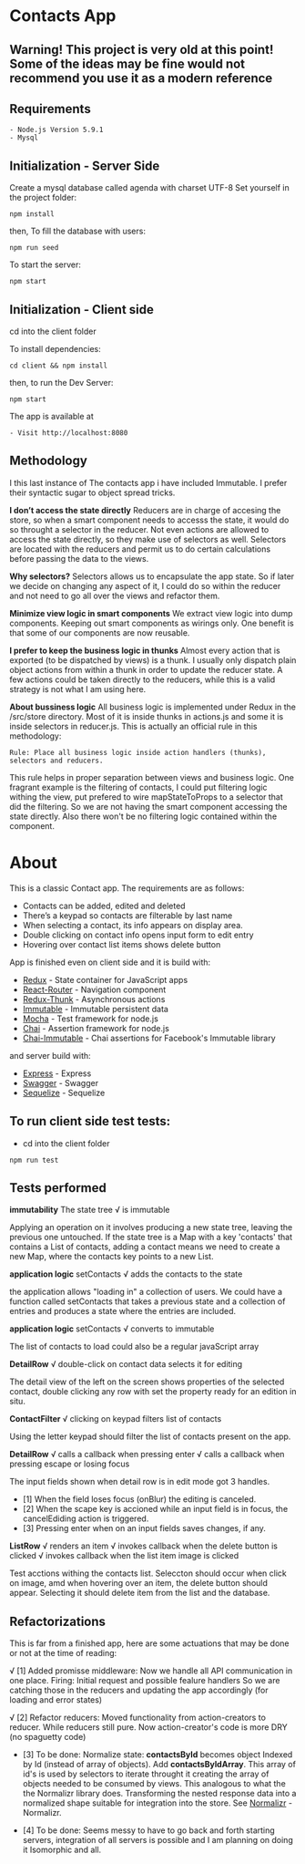 # Contacts App

## Warning! This project is very old at this point! Some of the ideas may be fine would not recommend you use it as a modern reference

## Requirements

    - Node.js Version 5.9.1
    - Mysql

## Initialization - Server Side

Create a mysql database called agenda with charset UTF-8
Set yourself in the project folder:

```
npm install
```

then, To fill the database with users:

```
npm run seed
```

To start the server:

```
npm start
```

## Initialization - Client side

cd into the client folder

To install dependencies:

```
cd client && npm install
```

then, to run the Dev Server:

```
npm start
```

The app is available at

    - Visit http://localhost:8080

## Methodology

I this last instance of The contacts app i have included Immutable. I prefer their syntactic sugar to object spread tricks.

**I don’t access the state directly** Reducers are in charge of accesing the store, so when a smart component needs to accesss the state, it would do so throught a selector in the reducer. Not even actions are allowed to access the state directly, so they make use of selectors as well. Selectors are located with the reducers and permit us to do certain calculations before passing the data to the views.

**Why selectors?** Selectors allows us to encapsulate the app state. So if later we decide on changing any aspect of it, I could do so within the reducer and not need to go all over the views and refactor them.

**Minimize view logic in smart components** We extract view logic into dump components. Keeping out smart components as wirings only. One benefit is that some of our components are now reusable.

**I prefer to keep the business logic in thunks** Almost every action that is exported (to be dispatched by views) is a thunk. I usually only dispatch plain object actions from within a thunk in order to update the reducer state. A few actions could be taken directly to the reducers, while this is a valid strategy is not what I am using here.

**About bussiness logic** All business logic is implemented under Redux in the /src/store directory. Most of it is inside thunks in actions.js and some it is inside selectors in reducer.js. This is actually an official rule in this methodology:
```
Rule: Place all business logic inside action handlers (thunks), selectors and reducers.
```
This rule helps in proper separation between views and business logic. One fragrant example is the filtering of contacts, I could put filtering logic withing the view, put prefered to wire mapStateToProps to a selector that did the filtering. So we are not having the smart component accessing the state directly. Also there won't be no filtering logic contained within the component.


# About

This is a classic Contact app. The requirements are as follows:
* Contacts can be added, edited and deleted
* There’s a keypad so contacts are filterable by last name
* When selecting a contact, its info appears on display area.
* Double clicking on contact info opens input form to edit entry
* Hovering over contact list items shows delete button

App is finished even on client side and it is build with:

* [Redux](https://github.com/reactjs/redux) - State container for JavaScript apps
* [React-Router](https://github.com/ReactTraining/react-router) - Navigation component 
* [Redux-Thunk](https://www.npmjs.com/package/redux-thunk) - Asynchronous actions
* [Immutable](https://github.com/facebook/immutable-js) - Immutable persistent data 
* [Mocha](https://github.com/mochajs/mocha) - Test framework for node.js
* [Chai](https://github.com/chaijs/chai) - Assertion framework for node.js
* [Chai-Immutable](https://github.com/astorije/chai-immutable) - Chai assertions for Facebook's Immutable library

and server build with:

* [Express](#) - Express
* [Swagger](#) - Swagger
* [Sequelize](#) - Sequelize


## To run client side test tests:
  
- cd into the client folder

```
npm run test
```

## Tests performed

**immutability**
    The state tree
      √ is immutable

Applying an operation on it involves producing a new state tree, leaving the previous one untouched. If the state tree is a Map with a key 'contacts' that contains a List of contacts, adding a contact means we need to create a new Map, where the contacts key points to a new List.

**application logic**
    setContacts
      √ adds the contacts to the state

the application allows "loading in" a collection of users. We could have a function called setContacts that takes a previous state and a collection of entries and produces a state where the entries are included. 

**application logic**
    setContacts
      √ converts to immutable

The list of contacts to load could also be a regular javaScript array

**DetailRow**
    √ double-click on contact data selects it for editing

The detail view of the left on the screen shows properties of the selected contact, double clicking any row with set the property ready for an edition in situ.

**ContactFilter**
    √ clicking on keypad filters list of contacts

Using the letter keypad should filter the list of contacts present on the app.

**DetailRow**
    √ calls a callback when pressing enter
    √ calls a callback when pressing escape or losing focus

The input fields shown when detail row is in edit mode got 3 handles.

* [1] When the field loses focus (onBlur) the editing is canceled.
* [2] When the scape key is accioned while an input field is in focus, 
      the cancelEdiding action is triggered.
* [3] Pressing enter when on an input fields saves changes, if any.

**ListRow**
    √ renders an item
    √ invokes callback when the delete button is clicked
    √ invokes callback when the list item image is clicked

Test acctions withing the contacts list. Seleccton should occur when click on image, amd when hovering over an item, the delete button should appear. Selecting it should delete item from the list and the database.

## Refactorizations

This is far from a finished app, here are some actuations that may be done or not at the time of reading:

√ [1] Added promisse middleware:
        Now we handle all API communication in one place.
      Firing: Initial request and possible fealure handlers
        So we are catching those in the reducers and updating the app accordingly (for loading and error states)
      
     
√ [2] Refactor reducers: Moved functionality from action-creators to reducer.
      While reducers still pure.
      Now action-creator's code is more DRY (no spaguetty code)


* [3] To be done: Normalize state:
       **contactsById** becomes object Indexed by Id (instead of array of objects). Add **contactsByIdArray**. This array  of id's is used by selectors to iterate throught it creating the array of objects needed to be consumed by views.
       This analogous to what the the Normalizr library does. Transforming the nested response data into a normalized shape suitable for integration into the store. See [Normalizr](https://github.com/paularmstrong/normalizr) - Normalizr.
       
* [4] To be done: Seems messy to have to go back and forth starting servers, integration of all servers is possible and I am planning on doing it Isomorphic and all.
